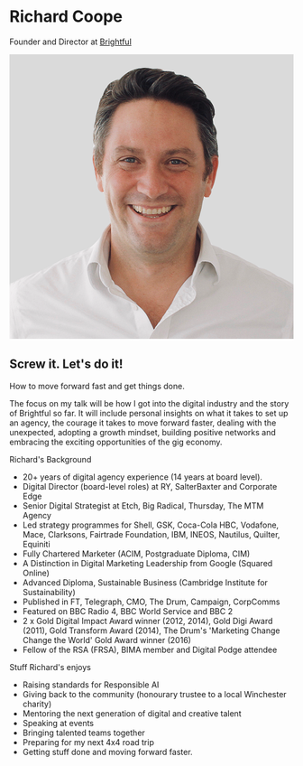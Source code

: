 # Richard Coope

Founder and Director at [Brightful](https://wearebrightful.com/)

![Richard Coope](Richard_photo_use.png)

## Screw it. Let's do it!
How to move forward fast and get things done.

The focus on my talk will be how I got into the digital industry and the story of Brightful so far. It will include personal insights on what it takes to set up an agency, the courage it takes to move forward faster, dealing with the unexpected, adopting a growth mindset, building positive networks and embracing the exciting opportunities of the gig economy. 

Richard's Background

- 20+ years of digital agency experience (14 years at board level).
- Digital Director (board-level roles) at RY, SalterBaxter and Corporate Edge
- Senior Digital Strategist at Etch, Big Radical, Thursday, The MTM Agency
- Led strategy programmes for Shell, GSK, Coca-Cola HBC, Vodafone, Mace, Clarksons, Fairtrade Foundation, IBM, INEOS, Nautilus, Quilter, Equiniti
- Fully Chartered Marketer (ACIM, Postgraduate Diploma, CIM)
- A Distinction in Digital Marketing Leadership from Google (Squared Online)
- Advanced Diploma, Sustainable Business (Cambridge Institute for Sustainability)
- Published in FT, Telegraph, CMO, The Drum, Campaign, CorpComms
- Featured on BBC Radio 4, BBC World Service and BBC 2
- 2 x Gold Digital Impact Award winner (2012, 2014), Gold Digi Award (2011), Gold Transform Award (2014), The Drum's 'Marketing Change Change the World' Gold Award winner (2016)
- Fellow of the RSA (FRSA), BIMA member and Digital Podge attendee

Stuff Richard's enjoys

- Raising standards for Responsible AI
- Giving back to the community (honourary trustee to a local Winchester charity)
- Mentoring the next generation of digital and creative talent
- Speaking at events
- Bringing talented teams together
- Preparing for my next 4x4 road trip
- Getting stuff done and moving forward faster.